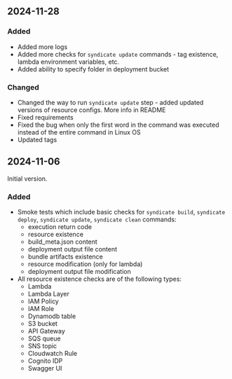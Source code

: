 ## 2024-11-28
### Added
- Added more logs
- Added more checks for `syndicate update` commands - tag existence, lambda environment variables, etc.
- Added ability to specify folder in deployment bucket
### Changed
- Changed the way to run `syndicate update` step - added updated versions of resource configs. More info in README
- Fixed requirements
- Fixed the bug when only the first word in the command was executed instead of the entire command in Linux OS
- Updated tags

## 2024-11-06
Initial version.
### Added
- Smoke tests which include basic checks for `syndicate build`, `syndicate deploy`, `syndicate update`, `syndicate clean` commands:
  - execution return code
  - resource existence
  - build_meta.json content
  - deployment output file content
  - bundle artifacts existence
  - resource modification (only for lambda)
  - deployment output file modification
- All resource existence checks are of the following types:
  - Lambda
  - Lambda Layer
  - IAM Policy
  - IAM Role
  - Dynamodb table
  - S3 bucket
  - API Gateway
  - SQS queue
  - SNS topic
  - Cloudwatch Rule
  - Cognito IDP
  - Swagger UI